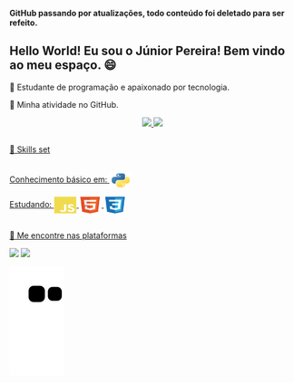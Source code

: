 <strong>GitHub passando por atualizações, todo conteúdo foi deletado para ser refeito.</strong>

## Hello World! Eu sou o Júnior Pereira! Bem vindo ao meu espaço. 😄

💖 Estudante de programação e apaixonado por tecnologia.

🤖 Minha atividade no GitHub.

<div align="center">
  <a href="https://github.com/rprjunior">
  <img height="150em" src="https://github-readme-stats.vercel.app/api?username=rprjunior&show_icons=true&theme=default&include_all_commits=true&count_private=true"/>
  <img height="150em" src="https://github-readme-stats.vercel.app/api/top-langs/?username=rprjunior&layout=compact&langs_count=7&theme=default"/>
    
  
  ##
       
</div>
  🧠 Skills set 
<div style="display: inline_block"><br>
  <p>Conhecimento básico em: <img align="center" alt="Rafa-Python" height="30" width="40" src="https://raw.githubusercontent.com/devicons/devicon/master/icons/python/python-original.svg"></p>
  <p>Estudando: <img align="center" alt="Rafa-Js" height="30" width="40" src="https://raw.githubusercontent.com/devicons/devicon/master/icons/javascript/javascript-plain.svg">
  <img align="center" alt="Rafa-HTML" height="30" width="40" src="https://raw.githubusercontent.com/devicons/devicon/master/icons/html5/html5-original.svg">
  <img align="center" alt="Rafa-CSS" height="30" width="40" src="https://raw.githubusercontent.com/devicons/devicon/master/icons/css3/css3-original.svg"></p>     
</div>
  
  ##

📧 Me encontre nas plataformas   
 <div>
  <a href = "https://junior.rprj22@gmail.com" target="_blank"><img src="https://img.shields.io/badge/-Gmail-%23333?style=for-the-badge&logo=gmail&logoColor=white" target="_white"></a>
  <a href= "https://www.linkedin.com/in/rprj/" target="_blank"><img src="https://img.shields.io/badge/-LinkedIn-%230077B5?style=for-the-badge&logo=linkedin&logoColor=white" target="_blank"></a> 
  
  ![Snake animation](https://github.com/rprjunior/rprjunior/blob/output/github-contribution-grid-snake.svg)                                                            </div>
